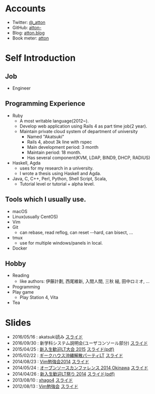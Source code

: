<title>atton-.github.com</title>

# Accounts
* Twitter: [@_atton](https://twitter.com/_atton)
* GitHub:  [atton-](https://github.com/atton-)
* Blog: [atton.blog](https://attonblog.blogspot.jp/)
* Book meter: [atton](https://bookmeter.com/users/764422)

# Self Introduction
## Job
* Engineer

## Programming Experience
* Ruby
    * A most writable language(2012~).
    * Develop web application using Rails 4 as part time job(2 year).
    * Maintain private cloud system of department of university
        * Named "Akatsuki"
        * Rails 4, about 3k line with rspec
        * Main development period: 3 month
        * Maintain period: 18 month.
        * Has several component(KVM, LDAP, BIND9, DHCP, RADIUS)
* Haskell, Agda
    * uses for my research in a university.
    * I wrote a thesis using Haskell and Agda.
* Java, C, C++, Perl, Python, Shell Script, Scala,
    * Tutorial level or tutorial + alpha level.

## Tools which I usually use.
* macOS
* Linux(usually CentOS)
* Vim
* Git
    * can rebase, read reflog, can reset --hard, can bisect, ...
* tmux
    * use for multiple windows/panels in local.
* Docker

## Hobby
* Reading
    * like authors: 伊藤計劃, 西尾維新, 入間人間, 三秋 縋, 田中ロミオ, ...
* Programming
* Play game
    * Play Station 4, Vita
* Tea


# Slides
* 2016/05/16 : akatsuki読み [スライド](slides/akatsuki-reading/slide.html)
* 2016/09/30 : 新学科システム説明会(ユーザコンソール部分) [スライド](slides/syskan-new-system-presentation/slide.html)
* 2015/04/25 : [新入生歓迎LT大会 2015](https://a2abe3fb399b60bc8c18fbfcd3.doorkeeper.jp/events/23373) [スライド(pdf)](slides/ie-lt-2015/ie-lt-2015.pdf)
* 2015/02/22 : [ギークハウス沖縄解散パーティLT](https://atnd.org/events/61450) [スライド](slides/geeoki_last/geeoki.html)
* 2014/08/23 : [Vim勉強会2014](https://atnd.org/events/55445) [スライド](slides/ie-vim-2014/slide.html)
* 2014/05/24 : [オープンソースカンファレンス 2014 Okinawa](http://www.ospn.jp/osc2014-okinawa/) [スライド](slides/osc2014/slide.html)
* 2014/04/26 : [新入生歓迎LT祭り 2014](https://atnd.org/events/49555) [スライド(pdf)](slides/ie-lt-2014/ie-lt-2014.pdf)
* 2013/08/10 : [xhago4](http://hago.doorkeeper.jp/events/4396) [スライド](slides/xhago4/xhago4.html)
* 2012/08/13 : [Vim勉強会](http://atnd.org/events/30822) [スライド](slides/iedev_vim/iedev_vim.html)

